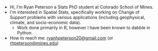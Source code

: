 - Hi, I’m Ryan Peterson a Stats PhD student at Colorado School of Mines.
- I'm interested in Spatial Stats, specifically working on Change of Support problems with various applications (including geophysical, climate, and socio-economic data).
  - Work done primarily in R, however I have been known to dabble in Python. 
- How to reach me: ryanhpeterson20@gmail.com (or rhpeterson@mines.edu)

<!---
RyanHPeterson20/RyanHPeterson20 is a ✨ special ✨ repository because its `README.md` (this file) appears on your GitHub profile.
You can click the Preview link to take a look at your changes.
--->
